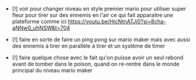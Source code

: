 
- [!] voir pour changer niveau en style premier mario pour utiliser super fleur pour tirer sur des ennemis en l'air ce qui fait apparaitre une plateforme comme ici https://youtu.be/HicNtnATJj0?si=8cha-aNNw0_uhNSW&t=704
- [!] faire en sorte de faire un ping pong sur mario maker mais avec aussi des ennemis à tirer en parallèle à tirer et un système de timer

- [!] faire quelque chose avec le fait qu'on puisse avoir un seul rebond avant de tomber dans le poison, quand on re-rentre dans le monde principal du niveau mario maker